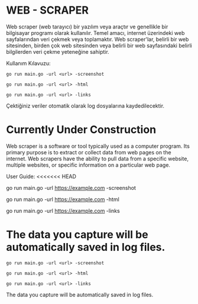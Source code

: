 # WEB - SCRAPER

Web scraper (web tarayıcı) bir yazılım veya araçtır ve genellikle bir bilgisayar programı olarak kullanılır. Temel amacı, internet üzerindeki web sayfalarından veri çekmek veya toplamaktır. Web scraper'lar, belirli bir web sitesinden, birden çok web sitesinden veya belirli bir web sayfasındaki belirli bilgilerden veri çekme yeteneğine sahiptir.

Kullanım Kılavuzu:

```
go run main.go -url <url> -screenshot
```
```
go run main.go -url <url> -html
```
```
go run main.go -url <url> -links
```

Çektiğiniz veriler otomatik olarak log dosyalarına kaydedilecektir.


# Currently Under Construction

Web scraper is a software or tool typically used as a computer program. Its primary purpose is to extract or collect data from web pages on the internet. Web scrapers have the ability to pull data from a specific website, multiple websites, or specific information on a particular web page.

User Guide:
<<<<<<< HEAD

go run main.go -url <url> https://example.com -screenshot

go run main.go -url <url> https://example.com -html

go run main.go -url <url> https://example.com -links

The data you capture will be automatically saved in log files.
=======
```
go run main.go -url <url> -screenshot
```
```
go run main.go -url <url> -html
```
```
go run main.go -url <url> -links
```
The data you capture will be automatically saved in log files.
